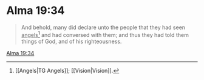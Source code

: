 # Alma 19:34

> And behold, many did declare unto the people that they had seen <u>angels</u>[^a] and had conversed with them; and thus they had told them things of God, and of his righteousness.

[Alma 19:34](https://www.churchofjesuschrist.org/study/scriptures/bofm/alma/19?lang=eng&id=p34#p34)


[^a]: [[Angels|TG Angels]]; [[Vision|Vision]].  
